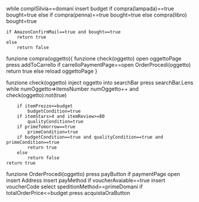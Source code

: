 while complSilvia==domani
    insert budget
    if compra(lampada)==true 
        bought=true
    else if compra(penna)==true
        bought=true
    else compra(libro)
        bought=true

    if AmazonConfirmMail==true and bought==true
        return true
    else 
        return false

funzione compra(oggetto){
    funzione check(oggetto)
    open oggettoPage
    press addToCarrello
    if carrelloPaymentPage==open 
        OrderProcedi(oggetto)
        return true
    else 
        reload oggettoPage
}

funzione check(oggetto) 
    inject oggetto into searchBar
    press searchBar.Lens
    while numOggetto=>itemsNumber 
        numOggetto++ and check(oggetto):not(true)
    
        if itemPrezzo<=budget 
            budgetCondition=true
        if itemStars>4 and itemReview>=80
            qualityCondition=true
        if primeTomorrow==true
            primeCondition=true
        if budgetCondition==true and qualityCondition==true and primeCondition==true
            return true
        else
            return false
    return true

funzione OrderProcedi(oggetto)
        press payButton
        if paymentPage open
            insert Address
            insert payMethod
            if voucherAvaiable==true 
                insert voucherCode
            select speditionMethod==primeDomani
            if totalOrderPrice<=budget
                press acquistaOraButton